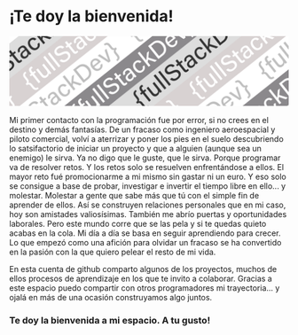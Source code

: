 # ¡Te doy la bienvenida!  

![{fullstackdev](https://github.com/dangelrubio/dangelrubio/blob/main/img/fondo.png)  

Mi primer contacto con la programación fue por error, si no crees en el destino y demás fantasías. De un fracaso como ingeniero aeroespacial y piloto comercial, volví a aterrizar y poner los pies en el suelo descubriendo lo satsifactorio de iniciar un proyecto y que a alguien (aunque sea un enemigo) le sirva. Ya no digo que le guste, que le sirva. Porque programar va de resolver retos. Y los retos solo se resuelven enfrentándose a ellos. El mayor reto fué promocionarme a mi mismo sin gastar ni un euro. Y eso solo se consigue a base de probar, investigar e invertir el tiempo libre en ello... y molestar. Molestar a gente que sabe más que tú con el simple fin de aprender de ellos. Así se construyen relaciones personales que en mi caso, hoy son amistades valiosísimas. También me abrío puertas y oportunidades laborales. Pero este mundo corre que se las pela y si te quedas quieto acabas en la cola. Mi día a día se basa en seguir aprendiendo para crecer. Lo que empezó como una afición para olvidar un fracaso se ha convertido en la pasión con la que quiero pelear el resto de mi vida. 

En esta cuenta de github comparto algunos de los proyectos, muchos de ellos procesos de aprendizaje en los que te invito a colaborar. Gracias a este espacio puedo compartir con otros programadores mi trayectoria... y ojalá en más de una ocasión construyamos algo juntos.

### Te doy la bienvenida a mi espacio. A tu gusto!
